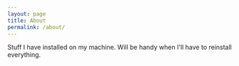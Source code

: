 ```yaml
---
layout: page
title: About
permalink: /about/
---
```


Stuff I have installed on my machine. Will be handy when I'll have to reinstall everything.